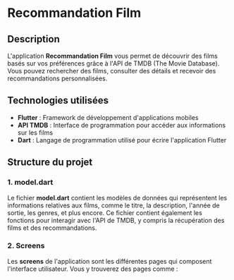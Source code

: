 # Recommandation Film

## Description
L'application **Recommandation Film** vous permet de découvrir des films basés sur vos préférences grâce à l'API de TMDB (The Movie Database). Vous pouvez rechercher des films, consulter des détails et recevoir des recommandations personnalisées.

## Technologies utilisées
- **Flutter** : Framework de développement d'applications mobiles
- **API TMDB** : Interface de programmation pour accéder aux informations sur les films
- **Dart** : Langage de programmation utilisé pour écrire l'application Flutter

## Structure du projet

### 1. **model.dart**
Le fichier **model.dart** contient les modèles de données qui représentent les informations relatives aux films, comme le titre, la description, l'année de sortie, les genres, et plus encore. Ce fichier contient également les fonctions pour interagir avec l'API de TMDB, y compris la récupération des films et des recommandations.

### 2. **Screens**
Les **screens** de l'application sont les différentes pages qui composent l'interface utilisateur. Vous y trouverez des pages comme :

